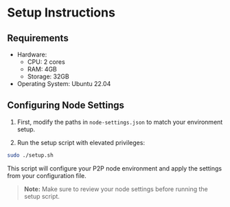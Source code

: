 # Setup Instructions

## Requirements

- Hardware:
    - CPU: 2 cores
    - RAM: 4GB
    - Storage: 32GB
- Operating System: Ubuntu 22.04

## Configuring Node Settings

1. First, modify the paths in `node-settings.json` to match your environment setup.

2. Run the setup script with elevated privileges:

```bash
sudo ./setup.sh
```

This script will configure your P2P node environment and apply the settings from your configuration file.

> **Note:** Make sure to review your node settings before running the setup script.
